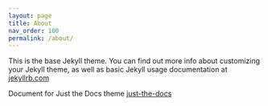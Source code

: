 ```yaml
---
layout: page
title: About
nav_order: 100
permalink: /about/
---
```


This is the base Jekyll theme. You can find out more info about customizing your Jekyll theme, as well as basic Jekyll usage documentation at [jekyllrb.com](https://jekyllrb.com/)

Document for Just the Docs theme
[just-the-docs](https://just-the-docs.com)
